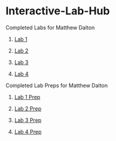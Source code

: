 # Interactive-Lab-Hub

Completed Labs for Matthew Dalton

1. [Lab 1](//github.com/MattD18/IDD-Fa18-Lab1)

2. [Lab 2](//github.com/MattD18/IDD-Fa18-Lab2)

3. [Lab 3](//github.com/MattD18/IDD-Fa18-Lab3)

4. [Lab 4](//github.com/MattD18/IDD-Fa18-Lab4)

Completed Lab Preps for Matthew Dalton

1. [Lab 1 Prep]()

2. [Lab 2 Prep](//github.com/MattD18/IDD-Fa18-Lab2/blob/master/Lab-Prep/Sketch-Ideas.md)

3. [Lab 3 Prep](https://github.com/MattD18/IDD-Fa18-Lab3/tree/master/Lab-Prep)

4. [Lab 4 Prep](https://github.com/MattD18/Interactive-Lab-Hub/blob/master/Lab-4-prep.MD)


